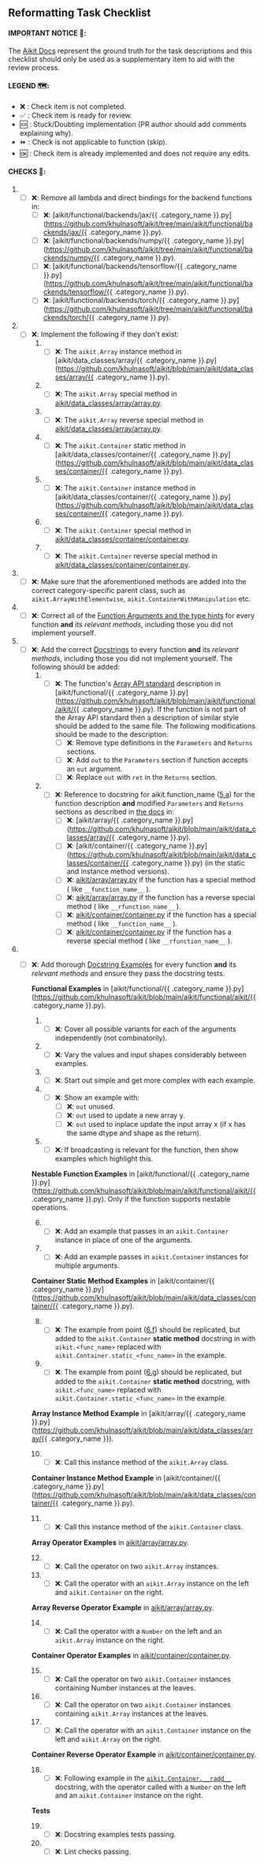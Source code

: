
## Reformatting Task Checklist
#### IMPORTANT NOTICE 🚨:
The [Aikit Docs](https://khulnasoft.com/docs/aikit/) represent the ground truth for the task descriptions and this checklist should only be used as a supplementary item to aid with the review process.

#### LEGEND 🗺:
- ❌ :  Check item is not completed.
- ✅ :  Check item is ready for review.
- 🆘 :  Stuck/Doubting implementation (PR author should add comments explaining why).
- ⏩ :  Check is not applicable to function (skip).
- 🆗 :  Check item is already implemented and does not require any edits.

#### CHECKS 📑:
1. - [ ] ❌:  Remove all lambda and direct bindings for the backend functions in:
       - [ ] ❌: [aikit/functional/backends/jax/{{ .category_name }}.py](https://github.com/khulnasoft/aikit/tree/main/aikit/functional/backends/jax/{{ .category_name }}.py).
       - [ ] ❌: [aikit/functional/backends/numpy/{{ .category_name }}.py](https://github.com/khulnasoft/aikit/tree/main/aikit/functional/backends/numpy/{{ .category_name }}.py).
       - [ ] ❌: [aikit/functional/backends/tensorflow/{{ .category_name }}.py](https://github.com/khulnasoft/aikit/tree/main/aikit/functional/backends/tensorflow/{{ .category_name }}.py).
       - [ ] ❌: [aikit/functional/backends/torch/{{ .category_name }}.py](https://github.com/khulnasoft/aikit/tree/main/aikit/functional/backends/torch/{{ .category_name }}.py).
2. - [ ] ❌: Implement the following if they don't exist:
       1. - [ ]  ❌: The `aikit.Array` instance method in [aikit/data_classes/array/{{ .category_name }}.py](https://github.com/khulnasoft/aikit/blob/main/aikit/data_classes/array/{{ .category_name }}.py).
       2. - [ ]  ❌: The `aikit.Array` special method in [aikit/data_classes/array/array.py](https://github.com/khulnasoft/aikit/blob/main/aikit/data_classes/array/array.py).
       3. - [ ]  ❌: The `aikit.Array` reverse special method in [aikit/data_classes/array/array.py](https://github.com/khulnasoft/aikit/blob/main/aikit/data_classes/array/array.py).
       4. - [ ] ❌: The `aikit.Container` static method in [aikit/data_classes/container/{{ .category_name }}.py](https://github.com/khulnasoft/aikit/blob/main/aikit/data_classes/container/{{ .category_name }}.py).
       5. - [ ] ❌: The `aikit.Container` instance method in [aikit/data_classes/container/{{ .category_name }}.py](https://github.com/khulnasoft/aikit/blob/main/aikit/data_classes/container/{{ .category_name }}.py).
       6. - [ ]  ❌:  The `aikit.Container` special method in [aikit/data_classes/container/container.py](https://github.com/khulnasoft/aikit/blob/main/aikit/data_classes/container/container.py).
       7. - [ ]  ❌: The `aikit.Container` reverse special method in [aikit/data_classes/container/container.py](https://github.com/khulnasoft/aikit/blob/main/aikit/data_classes/container/container.py).
3. - [ ] ❌:  Make sure that the aforementioned methods are added into the correct category-specific parent class, such as  `aikit.ArrayWithElementwise`,  `aikit.ContainerWithManipulation`  etc.
4. - [ ] ❌:  Correct all of the  [Function Arguments and the type hints](https://khulnasoft.com/docs/aikit/overview/deep_dive/function_arguments.html#function-arguments) for every function  **and**  its  _relevant methods_, including those you did not implement yourself.
5. - [ ] ❌: Add the correct  [Docstrings](https://khulnasoft.com/docs/aikit/overview/deep_dive/docstrings.html#docstrings)  to every function  **and**  its  _relevant methods_, including those you did not implement yourself. The following should be added:
       1. - [ ] ❌:   <a name="ref1"></a> The function's [Array API standard](https://data-apis.org/array-api/latest/index.html) description in [aikit/functional/{{ .category_name }}.py](https://github.com/khulnasoft/aikit/blob/main/aikit/functional/aikit/{{ .category_name }}.py). If the function is not part of the Array API standard then a description of similar style should be added to the same file.
	The following modifications should be made to the description:
              - [ ] ❌:  Remove type definitions in the `Parameters` and `Returns` sections.
              - [ ] ❌:  Add `out` to the `Parameters` section if function accepts an `out` argument.
              - [ ] ❌:  Replace `out` with `ret` in the `Returns` section.
       2. - [ ] ❌:  Reference to docstring for aikit.function_name ([5.a](#ref1)) for the function description **and** modified `Parameters` and `Returns` sections as described in [the docs](https://khulnasoft.com/docs/aikit/overview/deep_dive/docstrings.html#docstrings) in:
              - [ ] ❌:  [aikit/array/{{ .category_name }}.py](https://github.com/khulnasoft/aikit/blob/main/aikit/data_classes/array/{{ .category_name }}.py).
              - [ ] ❌:  [aikit/container/{{ .category_name }}.py](https://github.com/khulnasoft/aikit/blob/main/aikit/data_classes/container/{{ .category_name }}.py) (in the static and instance method versions).
              - [ ] ❌:   [aikit/array/array.py](https://github.com/khulnasoft/aikit/blob/main/aikit/data_classes/array/array.py) if the function has a special method  ( like `__function_name__` ).
              - [ ] ❌:  [aikit/array/array.py](https://github.com/khulnasoft/aikit/blob/main/aikit/data_classes/array/array.py) if the function has a reverse special method  ( like `__rfunction_name__` ).
              - [ ] ❌: [aikit/container/container.py](https://github.com/khulnasoft/aikit/blob/main/aikit/data_classes/container/container.py) if the function has a special method ( like `__function_name__` ).
              - [ ] ❌:  [aikit/container/container.py](https://github.com/khulnasoft/aikit/blob/main/aikit/data_classes/container/container.py) if the function has a reverse special method  ( like `__rfunction_name__` ).
6. - [ ] ❌: Add thorough  [Docstring Examples](https://khulnasoft.com/docs/aikit/overview/deep_dive/docstring_examples.html#docstring-examples)  for every function  **and**  its  _relevant methods_  and ensure they pass the docstring tests.

		**Functional Examples** in [aikit/functional/{{ .category_name }}.py](https://github.com/khulnasoft/aikit/blob/main/aikit/functional/aikit/{{ .category_name }}.py).

		1. - [ ] ❌: Cover all possible variants for each of the arguments independently (not combinatorily).
	 	2. - [ ] ❌: Vary the values and input shapes considerably between examples.
	 	3. - [ ] ❌: Start out simple and get more complex with each example.
	 	4. - [ ] ❌: Show an example with:
			   - [ ] ❌: `out` unused.
			   - [ ] ❌: `out` used to update a new array y.
			   - [ ] ❌: `out` used to inplace update the input array x (if x has the same dtype and shape as the return).
	 	5. - [ ] ❌: If broadcasting is relevant for the function, then show examples which highlight this.

		**Nestable Function Examples** in [aikit/functional/{{ .category_name }}.py](https://github.com/khulnasoft/aikit/blob/main/aikit/functional/aikit/{{ .category_name }}.py).
		Only if the function supports nestable operations.

	 	6. - [ ] ❌: <a name="ref2"></a> Add an example that passes in an  `aikit.Container`  instance in place of one of the arguments.
	 	7. - [ ] ❌: <a name="ref3"></a> Add an example passes in  `aikit.Container`  instances for multiple arguments.

		**Container Static Method Examples** in [aikit/container/{{ .category_name }}.py](https://github.com/khulnasoft/aikit/blob/main/aikit/data_classes/container/{{ .category_name }}.py).

	 	8. - [ ] ❌: The example from point ([6.f](#ref2)) should be replicated, but added to the  `aikit.Container`  **static method** docstring in with  `aikit.<func_name>`  replaced with  `aikit.Container.static_<func_name>`  in the example.
	 	9. - [ ] ❌: The example from point ([6.g](#ref3)) should be replicated, but added to the  `aikit.Container`  **static method** docstring, with  `aikit.<func_name>`  replaced with  `aikit.Container.static_<func_name>`  in the example.

		**Array Instance Method Example** in [aikit/array/{{ .category_name }}.py](https://github.com/khulnasoft/aikit/blob/main/aikit/data_classes/array/{{ .category_name }}).

		10. - [ ] ❌: Call this instance method of the  `aikit.Array`  class.

		**Container Instance Method Example** in [aikit/container/{{ .category_name }}.py](https://github.com/khulnasoft/aikit/blob/main/aikit/data_classes/container/{{ .category_name }}.py).

		11. - [ ] ❌: Call this instance method of the  `aikit.Container`  class.

		**Array Operator Examples** in [aikit/array/array.py](https://github.com/khulnasoft/aikit/blob/main/aikit/data_classes/array/array.py).

		12. - [ ] ❌: Call the operator on two  `aikit.Array`  instances.
	 	13. - [ ] ❌: Call the operator with an  `aikit.Array`  instance on the left and  `aikit.Container`  on the right.

		**Array Reverse Operator Example** in [aikit/array/array.py](https://github.com/khulnasoft/aikit/blob/main/aikit/data_classes/array/array.py).

		14.  - [ ] ❌: Call the operator with a  `Number`  on the left and an  `aikit.Array`  instance on the right.

		**Container Operator Examples** in [aikit/container/container.py](https://github.com/khulnasoft/aikit/blob/main/aikit/data_classes/container/container.py).

		15. - [ ] ❌: Call the operator on two `aikit.Container` instances containing Number instances at the leaves.
	 	16. - [ ] ❌: Call the operator on two `aikit.Container` instances containing `aikit.Array` instances at the leaves.
	 	17. - [ ] ❌: Call the operator with an `aikit.Container` instance on the left and `aikit.Array` on the right.

		**Container Reverse Operator Example** in [aikit/container/container.py](https://github.com/khulnasoft/aikit/blob/main/aikit/data_classes/container/container.py).

		18. - [ ] ❌: Following example in the [`aikit.Container.__radd__`](https://github.com/khulnasoft/aikit/blob/e28a3cfd8a4527066d0d92d48a9e849c9f367a39/aikit/container/container.py#L173) docstring, with the operator called with a `Number` on the left and an `aikit.Container` instance on the right.

		**Tests**

		19. - [ ] ❌: Docstring examples tests passing.
		20. - [ ] ❌: Lint checks passing.
